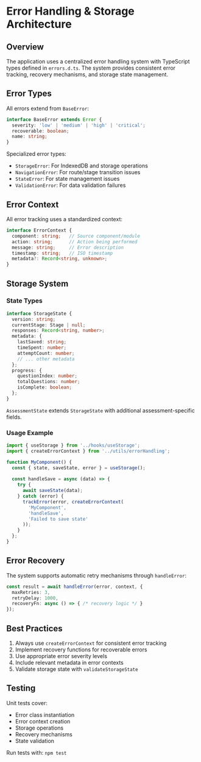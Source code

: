 # Error Handling & Storage Architecture

## Overview

The application uses a centralized error handling system with TypeScript types defined in `errors.d.ts`. The system provides consistent error tracking, recovery mechanisms, and storage state management.

## Error Types

All errors extend from `BaseError`:
```typescript
interface BaseError extends Error {
  severity: 'low' | 'medium' | 'high' | 'critical';
  recoverable: boolean;
  name: string;
}
```

Specialized error types:
- `StorageError`: For IndexedDB and storage operations
- `NavigationError`: For route/stage transition issues
- `StateError`: For state management issues
- `ValidationError`: For data validation failures

## Error Context

All error tracking uses a standardized context:
```typescript
interface ErrorContext {
  component: string;   // Source component/module
  action: string;      // Action being performed
  message: string;     // Error description
  timestamp: string;   // ISO timestamp
  metadata?: Record<string, unknown>;
}
```

## Storage System

### State Types

```typescript
interface StorageState {
  version: string;
  currentStage: Stage | null;
  responses: Record<string, number>;
  metadata: {
    lastSaved: string;
    timeSpent: number;
    attemptCount: number;
    // ... other metadata
  };
  progress: {
    questionIndex: number;
    totalQuestions: number;
    isComplete: boolean;
  };
}
```

`AssessmentState` extends `StorageState` with additional assessment-specific fields.

### Usage Example

```typescript
import { useStorage } from '../hooks/useStorage';
import { createErrorContext } from '../utils/errorHandling';

function MyComponent() {
  const { state, saveState, error } = useStorage();
  
  const handleSave = async (data) => {
    try {
      await saveState(data);
    } catch (error) {
      trackError(error, createErrorContext(
        'MyComponent',
        'handleSave',
        'Failed to save state'
      ));
    }
  };
}
```

## Error Recovery

The system supports automatic retry mechanisms through `handleError`:

```typescript
const result = await handleError(error, context, {
  maxRetries: 3,
  retryDelay: 1000,
  recoveryFn: async () => { /* recovery logic */ }
});
```

## Best Practices

1. Always use `createErrorContext` for consistent error tracking
2. Implement recovery functions for recoverable errors
3. Use appropriate error severity levels
4. Include relevant metadata in error contexts
5. Validate storage state with `validateStorageState`

## Testing

Unit tests cover:
- Error class instantiation
- Error context creation
- Storage operations
- Recovery mechanisms
- State validation

Run tests with: `npm test`